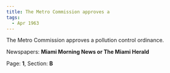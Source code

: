 ```yaml
---  
title: The Metro Commission approves a  
tags:  
  - Apr 1963  
---  
```

  
The Metro Commission approves a pollution control ordinance.  
  
Newspapers: **Miami Morning News or The Miami Herald**  
  
Page: **1**, Section: **B** 
